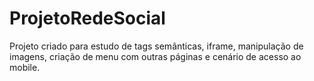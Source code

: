 # ProjetoRedeSocial
Projeto criado para estudo de tags semânticas, iframe, manipulação de imagens, criação de menu com outras páginas e cenário de acesso ao mobile.

